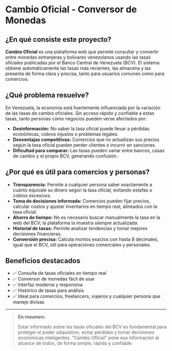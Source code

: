 # Cambio Oficial - Conversor de Monedas

## ¿En qué consiste este proyecto?

**Cambio Oficial** es una plataforma web que permite consultar y convertir entre monedas extranjeras y bolívares venezolanos usando las tasas oficiales publicadas por el Banco Central de Venezuela (BCV). El sistema obtiene automáticamente las tasas más recientes, las almacena y las presenta de forma clara y precisa, tanto para usuarios comunes como para comercios.

## ¿Qué problema resuelve?

En Venezuela, la economía está fuertemente influenciada por la variación de las tasas de cambio oficiales. Sin acceso rápido y confiable a estas tasas, tanto personas como negocios pueden verse afectados por:

- **Desinformación:** No saber la tasa oficial puede llevar a pérdidas económicas, cobros injustos o problemas legales.
- **Desventajas competitivas:** Comercios que no actualizan sus precios según la tasa oficial pueden perder clientes o incurrir en sanciones.
- **Dificultad para comparar:** Las tasas pueden variar entre bancos, casas de cambio y el propio BCV, generando confusión.

## ¿Por qué es útil para comercios y personas?

- **Transparencia:** Permite a cualquier persona saber exactamente a cuánto equivale su dinero según la tasa oficial, evitando estafas o cobros excesivos.
- **Toma de decisiones informada:** Comercios pueden fijar precios, calcular costos y ajustar inventarios en tiempo real, alineados con la tasa oficial.
- **Ahorro de tiempo:** No es necesario buscar manualmente la tasa en la web del BCV; la plataforma la muestra siempre actualizada.
- **Historial de tasas:** Permite analizar tendencias y tomar mejores decisiones financieras.
- **Conversión precisa:** Calcula montos exactos con hasta 8 decimales, igual que el BCV, útil para operaciones comerciales y personales.

## Beneficios destacados

- ✅ Consulta de tasas oficiales en tiempo real
- ✅ Conversor de monedas fácil de usar
- ✅ Interfaz moderna y responsiva
- ✅ Histórico de tasas para análisis
- ✅ Ideal para comercios, freelancers, viajeros y cualquier persona que maneje divisas

---

> **En resumen:**
>
> Estar informado sobre las tasas oficiales del BCV es fundamental para proteger el poder adquisitivo, evitar pérdidas y tomar decisiones económicas inteligentes. "Cambio Oficial" pone esa información al alcance de todos, de forma simple, rápida y confiable. 